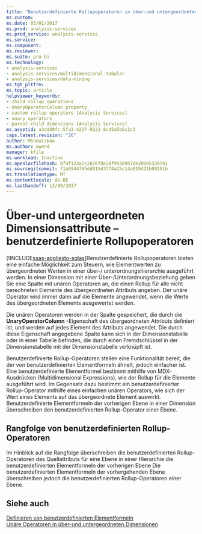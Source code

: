 ```yaml
---
title: "Benutzerdefinierte Rollupoperatoren in über-und untergeordneten Dimensionen | Microsoft Docs"
ms.custom: 
ms.date: 03/01/2017
ms.prod: analysis-services
ms.prod_service: analysis-services
ms.service: 
ms.component: 
ms.reviewer: 
ms.suite: pro-bi
ms.technology:
- analysis-services
- analysis-services/multidimensional-tabular
- analysis-services/data-mining
ms.tgt_pltfrm: 
ms.topic: article
helpviewer_keywords:
- child rollup operations
- UnaryOperatorColumn property
- custom rollup operators [Analysis Services]
- unary operators
- parent-child dimensions [Analysis Services]
ms.assetid: a3ddd9fc-5fa3-4227-9322-8c45a5b5c2c3
caps.latest.revision: "26"
author: Minewiskan
ms.author: owend
manager: kfile
ms.workload: Inactive
ms.openlocfilehash: bf4f123a7c2026fde28f9556957de20905330741
ms.sourcegitcommit: f1a6944f95dd015d3774a25c14a919421b09151b
ms.translationtype: MT
ms.contentlocale: de-DE
ms.lasthandoff: 12/08/2017
---
```

# <a name="parent-child-dimension-attributes---custom-rollup-operators"></a>Über-und untergeordneten Dimensionsattribute – benutzerdefinierte Rollupoperatoren
[!INCLUDE[ssas-appliesto-sqlas](../../includes/ssas-appliesto-sqlas.md)]Benutzerdefinierte Rollupoperatoren bieten eine einfache Möglichkeit zum Steuern, wie Elementwerten zu übergeordneten Werten in einer über-/ unterordnungshierarchie ausgeführt werden. In einer Dimension mit einer Über-/Unterordnungsbeziehung geben Sie eine Spalte mit unären Operatoren an, die einen Rollup für alle nicht berechneten Elemente des übergeordneten Attributs angeben. Der unäre Operator wird immer dann auf die Elemente angewendet, wenn die Werte des übergeordneten Elements ausgewertet werden.  
  
 Die unären Operatoren werden in der Spalte gespeichert, die durch die **UnaryOperatorColumn** -Eigenschaft des übergeordneten Attributs definiert ist, und werden auf jedes Element des Attributs angewendet. Die durch diese Eigenschaft angegebene Spalte kann sich in der Dimensionstabelle oder in einer Tabelle befinden, die durch einen Fremdschlüssel in der Dimensionstabelle mit der Dimensionstabelle verknüpft ist.  
  
 Benutzerdefinierte Rollup-Operatoren stellen eine Funktionalität bereit, die der von benutzerdefinierten Elementformeln ähnelt, jedoch einfacher ist. Eine benutzerdefinierte Elementformel bestimmt mithilfe von MDX-Ausdrücken (Multidimensional Expressions), wie der Rollup für die Elemente ausgeführt wird. Im Gegensatz dazu bestimmt ein benutzerdefinierter Rollup-Operator mithilfe eines einfachen unären Operators, wie sich der Wert eines Elements auf das übergeordnete Element auswirkt. Benutzerdefinierte Elementformeln der vorherigen Ebene in einer Dimension überschreiben den benutzerdefinierten Rollup-Operator einer Ebene.  
  
## <a name="custom-rollup-precedence"></a>Rangfolge von benutzerdefinierten Rollup-Operatoren  
 Im Hinblick auf die Rangfolge überschreiben die benutzerdefinierten Rollup-Operatoren des Quellattributs für eine Ebene in einer Hierarchie die benutzerdefinierten Elementformeln der vorherigen Ebene Die benutzerdefinierten Elementformeln der vorhergehenden Ebene überschreiben jedoch die benutzerdefinierten Rollup-Operatoren einer Ebene.  
  
## <a name="see-also"></a>Siehe auch  
 [Definieren von benutzerdefinierten Elementformeln](../../analysis-services/multidimensional-models/attribute-properties-define-custom-member-formulas.md)   
 [Unäre Operatoren in über-und untergeordneten Dimensionen](../../analysis-services/multidimensional-models/parent-child-dimension-attributes-unary-operators.md)  
  
  
